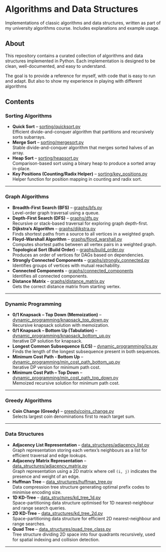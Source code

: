 # Algorithms and Data Structures

Implementations of classic algorithms and data structures, written as part of my university algorithms course. Includes explanations and example usage.

## About
This repository contains a curated collection of algorithms and data structures implemented in Python. Each implementation is designed to be clean, well-documented, and easy to understand.

The goal is to provide a reference for myself, with code that is easy to run and adapt. But also to show my experience in playing with different algorithms

## Contents

### Sorting Algorithms
- **Quick Sort** – [sorting/quicksort.py](sorting/quicksort.py)  
  Efficient divide-and-conquer algorithm that partitions and recursively sorts subarrays.  
- **Merge Sort** – [sorting/mergesort.py](sorting/mergesort.py)  
  Stable divide-and-conquer algorithm that merges sorted halves of an array.  
- **Heap Sort** – [sorting/heapsort.py](sorting/heapsort.py)  
  Comparison-based sort using a binary heap to produce a sorted array in-place.  
- **Key Positions (Counting/Radix Helper)** – [sorting/key_positions.py](sorting/key_positions.py)  
  Helper function for position mapping in counting and radix sort.

---

### Graph Algorithms
- **Breadth-First Search (BFS)** – [graphs/bfs.py](graphs/bfs.py)  
  Level-order graph traversal using a queue.  
- **Depth-First Search (DFS)** – [graphs/dfs.py](graphs/dfs.py)  
  Recursive or stack-based traversal for exploring graph depth-first.  
- **Dijkstra’s Algorithm** – [graphs/dijkstra.py](graphs/dijkstra.py)  
  Finds shortest paths from a source to all vertices in a weighted graph.  
- **Floyd-Warshall Algorithm** – [graphs/floyd_warshall.py](graphs/floyd_warshall.py)  
  Computes shortest paths between all vertex pairs in a weighted graph.  
- **Topological Sort (Build Order)** – [graphs/build_order.py](graphs/build_order.py)  
  Produces an order of vertices for DAGs based on dependencies.  
- **Strongly Connected Components** – [graphs/strongly_connected.py](graphs/connected_components.py)  
  Identifies groups of vertices with mutual reachability.  
- **Connected Components** – [graphs/connected_components](graphs/adjacency_list.py)  
  Identifies all connected components.
- **Distance Matrix** – [graphs/distance_matrix.py](graphs/distance_matrix.py)  
  Gets the correct distance matrix from starting vertex.

---

### Dynamic Programming
- **0/1 Knapsack – Top Down (Memoization)** – [dynamic_programming/knapsack_top_down.py](dynamic_programming/knapsack_top_down.py)  
  Recursive knapsack solution with memoization.  
- **0/1 Knapsack – Bottom Up (Tabulation)** – [dynamic_programming/knapsack_bottom_up.py](dynamic_programming/knapsack_bottom_up.py)  
  Iterative DP solution for knapsack.  
- **Longest Common Subsequence (LCS)** – [dynamic_programming/lcs.py](dynamic_programming/lcs.py)  
  Finds the length of the longest subsequence present in both sequences.  
- **Minimum Cost Path - Bottom Up** – [dynamic_programming/min_cost_path_bottom_up.py](dynamic_programming/min_cost_path_bottom_up.py)  
  Iterative DP version for minimum path cost. 
- **Minimum Cost Path – Top Down** – [dynamic_programming/min_cost_path_top_down.py](dynamic_programming/min_cost_path_top_down.py)  
  Memoized recursive solution for minimum path cost.  

---

### Greedy Algorithms
- **Coin Change (Greedy)** – [greedy/coins_change.py](greedy/coins_change.py)  
  Selects largest coin denominations first to reach target sum.

---

### Data Structures
- **Adjacency List Representation** – [data_structures/adjacency_list.py](data_structures/adjacency_list.py)  
  Graph representation storing each vertex’s neighbours as a list for efficient traversal and edge lookups.  
- **Adjacency Matrix Representation** – [data_structures/adjacency_matrix.py](data_structures/adjacency_matrix.py)  
  Graph representation using a 2D matrix where cell `(i, j)` indicates the presence and weight of an edge.  
- **Huffman Tree** – [data_structures/huffman_tree.py](data_structures/huffman_tree.py)  
  Data compression tree structure generating optimal prefix codes to minimise encoding size.  
- **1D KD-Tree** – [data_structures/kd_tree_1d.py](data_structures/kd_tree_1d.py)  
  Space-partitioning data structure optimised for 1D nearest-neighbour and range search queries.  
- **2D KD-Tree** – [data_structures/kd_tree_2d.py](data_structures/kd_tree_2d.py)  
  Space-partitioning data structure for efficient 2D nearest-neighbour and range searches.  
- **Quad Tree** – [data_structures/quad_tree_class.py](data_structures/quad_tree_class.py)  
  Tree structure dividing 2D space into four quadrants recursively, used for spatial indexing and collision detection.  


---
